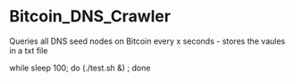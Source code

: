 # Bitcoin_DNS_Crawler

Queries all DNS seed nodes on Bitcoin every x seconds - stores the vaules in a txt file 

while sleep 100; do (./test.sh &) ; done
